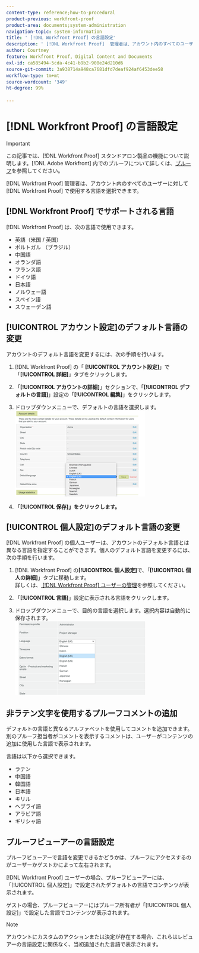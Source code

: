 ```yaml
---
content-type: reference;how-to-procedural
product-previous: workfront-proof
product-area: documents;system-administration
navigation-topic: system-information
title: ' [!DNL Workfront Proof] の言語設定'
description: ' [!DNL Workfront Proof]  管理者は、アカウント内のすべてのユーザーに対して  [!DNL Workfront Proof]  で使用する言語を選択できます。'
author: Courtney
feature: Workfront Proof, Digital Content and Documents
exl-id: ca585494-5cda-4c41-b9b2-908e24d210d6
source-git-commit: 3a938714a948ca7681dfd7deaf924af6453dee58
workflow-type: tm+mt
source-wordcount: '349'
ht-degree: 99%

---
```


# [!DNL Workfront Proof] の言語設定

>[!IMPORTANT]
>
>この記事では、[!DNL Workfront Proof] スタンドアロン製品の機能について説明します。[!DNL Adobe Workfront] 内でのプルーフについて詳しくは、[プルーフ](../../../review-and-approve-work/proofing/proofing.md)を参照してください。

[!DNL Workfront Proof] 管理者は、アカウント内のすべてのユーザーに対して [!DNL Workfront Proof] で使用する言語を選択できます。

## [!DNL Workfront Proof] でサポートされる言語

[!DNL Workfront Proof] は、次の言語で使用できます。

* 英語（米国 / 英国）
* ポルトガル （ブラジル）
* 中国語
* オランダ語
* フランス語
* ドイツ語
* 日本語
* ノルウェー語
* スペイン語
* スウェーデン語

## [!UICONTROL アカウント設定]のデフォルト言語の変更

アカウントのデフォルト言語を変更するには、次の手順を行います。

1. [!DNL Workfront Proof] の「 **[!UICONTROL アカウント設定]**」で「**[!UICONTROL 詳細]**」タブをクリックします。

1. 「**[!UICONTROL アカウントの詳細]**」セクションで、「**[!UICONTROL デフォルトの言語]**」設定の「**[!UICONTROL 編集]**」をクリックします。

1. ドロップダウンメニューで、デフォルトの言語を選択します。
   ![account_language_setting.png](assets/account-language-setting-350x230.png)

1. 「**[!UICONTROL 保存]」をクリックします。**

## [!UICONTROL 個人設定]のデフォルト言語の変更

[!DNL Workfront Proof] の個人ユーザーは、アカウントのデフォルト言語とは異なる言語を指定することができます。個人のデフォルト言語を変更するには、次の手順を行います。

1. [!DNL Workfront Proof] の&#x200B;**[!UICONTROL 個人設定]**&#x200B;で、「**[!UICONTROL 個人の詳細]**」タブに移動します。\
   詳しくは、[ [!DNL Workfront Proof]  ユーザーの管理](../../../workfront-proof/wp-acct-admin/account-settings/manage-wp-users.md)を参照してください。

1. 「**[!UICONTROL 言語]**」設定に表示される言語をクリックします。
1. ドロップダウンメニューで、目的の言語を選択します。選択内容は自動的に保存されます。\
   ![personal_language_setting.png](assets/personal-language-setting-350x197.png)

## 非ラテン文字を使用するプルーフコメントの追加

デフォルトの言語と異なるアルファベットを使用してコメントを追加できます。別のプルーフ担当者がコメントを表示するコメントは、ユーザーがコンテンツの追加に使用した言語で表示されます。

言語は以下から選択できます。

* ラテン
* 中国語
* 韓国語
* 日本語
* キリル
* ヘブライ語
* アラビア語
* ギリシャ語

## プルーフビューアーの言語設定

プルーフビューアーで言語を変更できるかどうかは、プルーフにアクセスするのがユーザーかゲストかによって左右されます。

[!DNL Workfront Proof] ユーザーの場合、プルーフビューアーには、「[!UICONTROL 個人設定]」で設定されたデフォルトの言語でコンテンツが表示されます。

ゲストの場合、プルーフビューアーにはプルーフ所有者が「[!UICONTROL 個人設定]」で設定した言語でコンテンツが表示されます。

>[!NOTE]
>
>アカウントにカスタムのアクションまたは決定が存在する場合、これらはレビュアーの言語設定に関係なく、当初追加された言語で表示されます。
